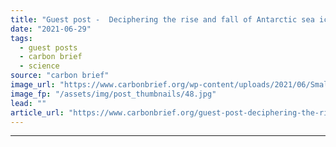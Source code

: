 ```yaml
---
title: "Guest post -  Deciphering the rise and fall of Antarctic sea ice extent"
date: "2021-06-29"
tags: 
  - guest posts
  - carbon brief
  - science
source: "carbon brief"
image_url: "https://www.carbonbrief.org/wp-content/uploads/2021/06/Small-island-in-the-Ross-Sea-Antarctica-with-pack-ice-in-the-foreground_E7RH8P-583x372.jpg"
image_fp: "/assets/img/post_thumbnails/48.jpg"
lead: ""
article_url: "https://www.carbonbrief.org/guest-post-deciphering-the-rise-and-fall-of-antarctic-sea-ice-extent"
---
```


---
